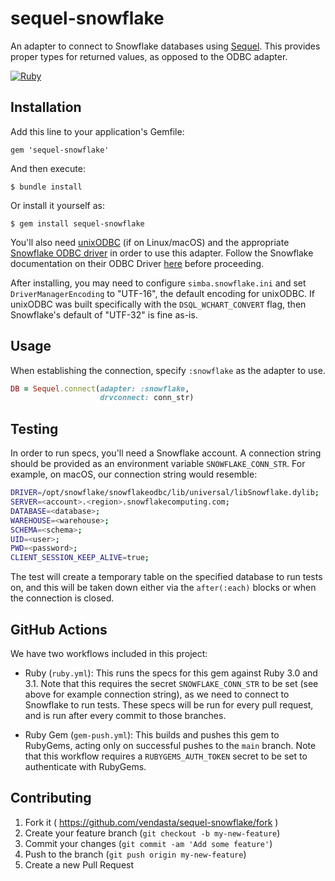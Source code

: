 # sequel-snowflake

An adapter to connect to Snowflake databases using [Sequel](http://sequel.jeremyevans.net/).
This provides proper types for returned values, as opposed to the ODBC adapter.

[![Ruby](https://github.com/vendasta/sequel-snowflake/actions/workflows/ruby.yml/badge.svg)](https://github.com/vendasta/sequel-snowflake/actions/workflows/ruby.yml)

## Installation

Add this line to your application's Gemfile:

    gem 'sequel-snowflake'

And then execute:

    $ bundle install

Or install it yourself as:

    $ gem install sequel-snowflake

You'll also need [unixODBC](http://www.unixodbc.org/) (if on Linux/macOS) and the appropriate
[Snowflake ODBC driver](https://sfc-repo.snowflakecomputing.com/odbc/index.html) in order to use
this adapter. Follow the Snowflake documentation on their ODBC Driver
[here](https://docs.snowflake.com/en/user-guide/odbc.html) before proceeding.

After installing, you may need to configure `simba.snowflake.ini` and set
`DriverManagerEncoding` to "UTF-16", the default encoding for unixODBC. If
unixODBC was built specifically with the `DSQL_WCHART_CONVERT` flag, then
Snowflake's default of "UTF-32" is fine as-is.

## Usage

When establishing the connection, specify `:snowflake` as the adapter to use.

```ruby
DB = Sequel.connect(adapter: :snowflake,
                    drvconnect: conn_str)
```

## Testing

In order to run specs, you'll need a Snowflake account. A connection string should be
provided as an environment variable `SNOWFLAKE_CONN_STR`. For example, on macOS,
our connection string would resemble:

```bash
DRIVER=/opt/snowflake/snowflakeodbc/lib/universal/libSnowflake.dylib;
SERVER=<account>.<region>.snowflakecomputing.com;
DATABASE=<database>;
WAREHOUSE=<warehouse>;
SCHEMA=<schema>;
UID=<user>;
PWD=<password>;
CLIENT_SESSION_KEEP_ALIVE=true;
```

The test will create a temporary table on the specified database to run tests on, and this will
be taken down either via the `after(:each)` blocks or when the connection is closed.

## GitHub Actions

We have two workflows included in this project:

* Ruby (`ruby.yml`): This runs the specs for this gem against Ruby 3.0 and 3.1. Note
that this requires the secret `SNOWFLAKE_CONN_STR` to be set (see above for example connection string),
as we need to connect to Snowflake to run tests. These specs will be run for every pull request,
and is run after every commit to those branches.

* Ruby Gem (`gem-push.yml`): This builds and pushes this gem to RubyGems, acting only on successful
pushes to the `main` branch. Note that this workflow requires a `RUBYGEMS_AUTH_TOKEN` secret to be set
to authenticate with RubyGems.

## Contributing

1. Fork it ( https://github.com/vendasta/sequel-snowflake/fork )
2. Create your feature branch (`git checkout -b my-new-feature`)
3. Commit your changes (`git commit -am 'Add some feature'`)
4. Push to the branch (`git push origin my-new-feature`)
5. Create a new Pull Request
